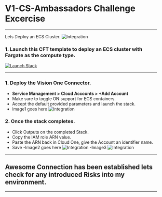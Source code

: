 # V1-CS-Ambassadors Challenge Excercise
---
Lets Deploy an ECS Cluster.
![Integration](/images/root.png)

### 1. Launch this CFT template to deploy an ECS cluster with Fargate as the compute type.

[![Launch Stack](https://cdn.rawgit.com/buildkite/cloudformation-launch-stack-button-svg/master/launch-stack.svg)](https://console.aws.amazon.com/cloudformation/home#/stacks/new?stackName=v1es-ecs-fargate&templateURL=https://immersionday-workshops-trendmicro.s3.amazonaws.com/application-security/c1as-fargate-workshop.yaml)

---
### 1. Deploy the Vision One Connector.
- **Service Management > Cloud Accounts > +Add Account**
- Make sure to toggle ON support for ECS containers.
- Accept the default provided parameters and launch the stack.
- Image1 goes here ![Integration](/images/root.png)

### 2. Once the stack completes.
- Click Outputs on the completed Stack.
- Copy the IAM role ARN value.
- Paste the ARN back in Cloud One, give the Account an identifier name.
- Save
-Image2 goes here ![Integration](/images/root.png)
-Image3 ![Integration](/images/root.png)

---

## Awesome Connection has been established lets check for any introduced Risks into my environment.

---
